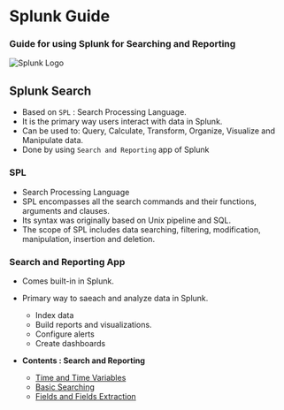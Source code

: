 # Splunk Guide

### Guide for using Splunk for Searching and Reporting


![Splunk Logo](https://encrypted-tbn0.gstatic.com/images?q=tbn:ANd9GcSkQggm2H1POGhQmJZSyLUhfKb7mAP2Yj578Q&usqp=CAU)



## Splunk Search

- Based on `SPL` : Search Processing Language.
- It is the primary way users interact with data in Splunk.
- Can be used to: Query, Calculate, Transform, Organize, Visualize and Manipulate data.
- Done by using `Search and Reporting` app of Splunk


### SPL
- Search Processing Language
- SPL encompasses all the search commands and their functions, arguments and clauses.
- Its syntax was originally based on Unix pipeline and SQL.
- The scope of SPL includes data searching, filtering, modification, manipulation, insertion and deletion.


### Search and Reporting App

- Comes built-in in Splunk.
- Primary way to saeach and analyze data in Splunk.
  - Index data
  - Build reports and visualizations.
  - Configure alerts
  - Create dashboards

- __Contents : Search and Reporting__

  - [Time and Time Variables](https://github.com/alpha74/Splunk_Guide/blob/main/Searching_and_Reporting/1_time_and_time_vars.md)
  - [Basic Searching](https://github.com/alpha74/Splunk_Guide/blob/main/Searching_and_Reporting/2_basic_searching.md)
  - [Fields and Fields Extraction](https://github.com/alpha74/Splunk_Guide/blob/main/Searching_and_Reporting/3_fields_and_extraction.md)

